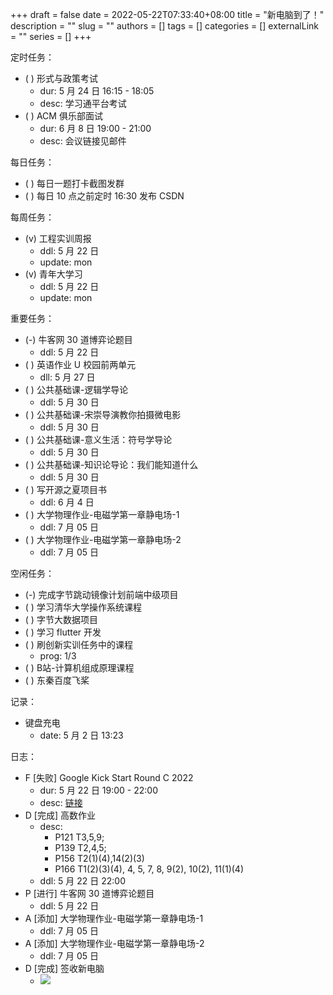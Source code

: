 +++ 
draft = false
date = 2022-05-22T07:33:40+08:00
title = "新电脑到了！"
description = ""
slug = ""
authors = []
tags = []
categories = []
externalLink = ""
series = []
+++

定时任务：
- ( ) 形式与政策考试
    - dur: 5 月 24 日 16:15 - 18:05
    - desc: 学习通平台考试
- ( ) ACM 俱乐部面试
    - dur: 6 月 8 日 19:00 - 21:00
    - desc: 会议链接见邮件

每日任务：
- ( ) 每日一题打卡截图发群
- ( ) 每日 10 点之前定时 16:30 发布 CSDN

每周任务：
- (v) 工程实训周报
    - ddl: 5 月 22 日
    - update: mon
- (v) 青年大学习
    - ddl: 5 月 22 日
    - update: mon

重要任务：
- (-) 牛客网 30 道博弈论题目
    - ddl: 5 月 22 日
- ( ) 英语作业 U 校园前两单元
    - dll: 5 月 27 日
- ( ) 公共基础课-逻辑学导论
    - ddl: 5 月 30 日
- ( ) 公共基础课-宋崇导演教你拍摄微电影
    - ddl: 5 月 30 日
- ( ) 公共基础课-意义生活：符号学导论
    - ddl: 5 月 30 日
- ( ) 公共基础课-知识论导论：我们能知道什么
    - ddl: 5 月 30 日
- ( ) 写开源之夏项目书
    - ddl: 6 月 4 日
- ( ) 大学物理作业-电磁学第一章静电场-1
	- ddl: 7 月 05 日
- ( ) 大学物理作业-电磁学第一章静电场-2
	- ddl: 7 月 05 日

空闲任务：
- (-) 完成字节跳动镜像计划前端中级项目
- ( ) 学习清华大学操作系统课程
- ( ) 字节大数据项目
- ( ) 学习 flutter 开发
- ( ) 刷创新实训任务中的课程
    - prog: 1/3
- ( ) B站-计算机组成原理课程
- ( ) 东秦百度飞桨

记录：
- 键盘充电
  - date: 5 月 2 日 13:23

日志：
- F [失败] Google Kick Start Round C 2022
    - dur: 5 月 22 日 19:00 - 22:00
    - desc: [链接](https://codingcompetitions.withgoogle.com/kickstart)
- D [完成] 高数作业
    - desc: 
        - P121 T3,5,9;
        - P139 T2,4,5;
        - P156 T2(1)(4),14(2)(3)
        - P166 T1(2)(3)(4), 4, 5, 7, 8, 9(2), 10(2), 11(1)(4)
    - ddl: 5 月 22 日 22:00
- P [进行] 牛客网 30 道博弈论题目
    - ddl: 5 月 22 日
- A [添加] 大学物理作业-电磁学第一章静电场-1
	- ddl: 7 月 05 日
- A [添加] 大学物理作业-电磁学第一章静电场-2
	- ddl: 7 月 05 日
- D [完成] 签收新电脑
	- ![](https://ccviolett-1307804825.cos.ap-shanghai.myqcloud.com/img/202205232312150.png)
